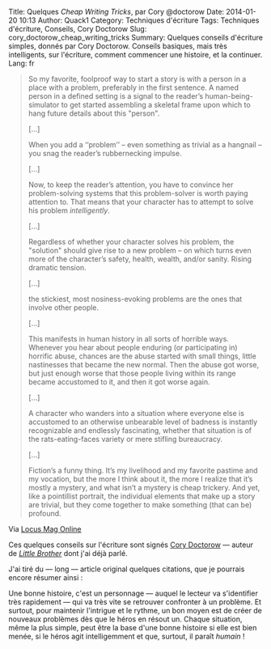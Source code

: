 Title: Quelques <i>Cheap Writing Tricks</i>, par Cory @doctorow
Date: 2014-01-20 10:13
Author: Quack1
Category: Techniques d'écriture
Tags: Techniques d'écriture, Conseils, Cory Doctorow
Slug: cory_doctorow_cheap_writing_tricks
Summary: Quelques conseils d'écriture simples, donnés par Cory Doctorow. Conseils basiques, mais très intelligents, sur l'écriture, comment commencer une histoire, et la continuer.
Lang: fr


> So my favorite, foolproof way to start a story is with a person in a place with a problem, preferably in the first sentence. A named person in a defined setting is a signal to the reader’s human-being-simulator to get started assembling a skeletal frame upon which to hang future details about this "person". 
>
> [...]
>
> When you add a ‘‘problem’’ – even something as trivial as a hangnail – you snag the reader’s rubbernecking impulse.
>
> [...]
>
> Now, to keep the reader’s attention, you have to convince her problem-solving systems that this problem-solver is worth paying attention to. That means that your character has to attempt to solve his problem _intelligently_.
>
> [...]
>
> Regardless of whether your character solves his problem, the "solution" should give rise to a new problem – on which turns even more of the character’s safety, health, wealth, and/or sanity. Rising dramatic tension.
>
> [...]
>
> the stickiest, most nosiness-evoking problems are the ones that involve other people.
>
> [...]
>
> This manifests in human history in all sorts of horrible ways. Whenever you hear about people enduring (or participating in) horrific abuse, chances are the abuse started with small things, little nastinesses that became the new normal. Then the abuse got worse, but just enough worse that those people living within its range became accustomed to it, and then it got worse again.
>
> [...]
>
> A character who wanders into a situation where everyone else is accustomed to an otherwise unbearable level of badness is instantly recognizable and endlessly fascinating, whether that situation is of the rats-eating-faces variety or mere stifling bureaucracy.
>
> [...]
>
> Fiction’s a funny thing. It’s my livelihood and my favorite pastime and my vocation, but the more I think about it, the more I realize that it’s mostly a mystery, and what isn’t a mystery is cheap trickery. And yet, like a pointillist portrait, the individual elements that make up a story are trivial, but they come together to make something (that can be) profound.

Via [Locus Mag Online](http://www.locusmag.com/Perspectives/2014/01/cory-doctorow-cheap-writing-tricks/ "Cory Doctorow: Cheap Writing Tricks")

Ces quelques conseils sur l'écriture sont signés [Cory Doctorow](https://twitter.com/@doctorow "@Doctorow sur Twitter") — auteur de [_Little Brother_]({filename}/little_brother_fr_epub.md) dont j'ai déjà parlé.

J'ai tiré du — long — article original quelques citations, que je pourrais encore résumer ainsi : 

Une bonne histoire, c'est un personnage — auquel le lecteur va s'identifier très rapidement — qui va très vite se retrouver confronter à un problème. Et surtout, pour maintenir l'intrigue et le rythme, un bon moyen est de créer de nouveaux problèmes dès que le héros en résout un. Chaque situation, même la plus simple, peut être la base d'une bonne histoire si elle est bien menée, si le héros agit intelligemment et que, surtout, il paraît _humain_ !